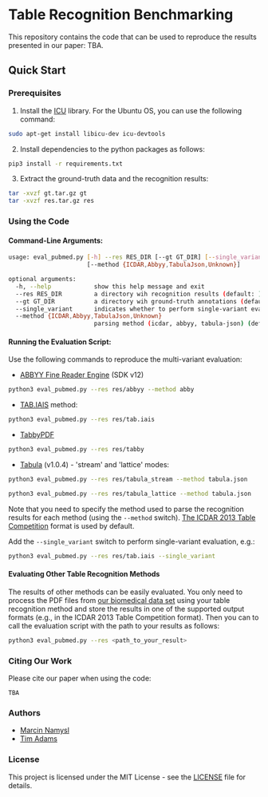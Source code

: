 # Table Recognition Benchmarking

This repository contains the code that can be used to reproduce the results presented in our paper: TBA. 

## Quick Start

### Prerequisites

1. Install the [ICU](https://icu.unicode.org/home) library. For the Ubuntu OS, you can use the following command:

```bash
sudo apt-get install libicu-dev icu-devtools
```
2. Install dependencies to the python packages as follows:

```bash
pip3 install -r requirements.txt
```

3. Extract the ground-truth data and the recognition results:

```bash
tar -xvzf gt.tar.gz gt
tar -xvzf res.tar.gz res
```

### Using the Code

#### Command-Line Arguments:
```bash
usage: eval_pubmed.py [-h] --res RES_DIR [--gt GT_DIR] [--single_variant]
                      [--method {ICDAR,Abbyy,TabulaJson,Unknown}]

optional arguments:
  -h, --help            show this help message and exit
  --res RES_DIR         a directory wih recognition results (default: )
  --gt GT_DIR           a directory wih ground-truth annotations (default: gt)
  --single_variant      indicates whether to perform single-variant evaluation (default: True)
  --method {ICDAR,Abbyy,TabulaJson,Unknown}
                        parsing method (icdar, abbyy, tabula-json) (default: icdar)
```
#### Running the Evaluation Script:

Use the following commands to reproduce the multi-variant evaluation:

* [ABBYY  Fine  Reader  Engine](https://www.abbyy.com/ocr-sdk) (SDK v12)
```bash
python3 eval_pubmed.py --res res/abbyy --method abby
```

* [TAB.IAIS](https://arxiv.org/abs/2105.11879) method:
```bash
python3 eval_pubmed.py --res res/tab.iais
```

* [TabbyPDF](https://github.com/cellsrg/tabbypdf)
```bash
python3 eval_pubmed.py --res res/tabby
```

* [Tabula](https://github.com/tabulapdf/tabula-java) (v1.0.4) - 'stream' and 'lattice' modes:
```bash
python3 eval_pubmed.py --res res/tabula_stream --method tabula.json
```

```bash
python3 eval_pubmed.py --res res/tabula_lattice --method tabula.json
```

Note that you need to specify the method used to parse the recognition results for each method (using the ```--method``` switch). [The ICDAR 2013 Table Competition](https://www.tamirhassan.com/html/competition/dataset-format.html#structure-model) format is used by default.

Add the ```--single_variant``` switch to perform single-variant evaluation, e.g.:

```bash
python3 eval_pubmed.py --res res/tab.iais --single_variant
```

#### Evaluating Other Table Recognition Methods

The results of other methods can be easily evaluated. You only need to process the PDF files from [our biomedical data set](https://zenodo.org/record/5549977#.YVxrS3uxVH6) using your table recognition method and store the results in one of the supported output formats (e.g., in the ICDAR 2013 Table Competition format). Then you can to call the evaluation script with the path to your results as follows:

```bash
python3 eval_pubmed.py --res <path_to_your_result>
```

### Citing Our Work

Please cite our paper when using the code:
```
TBA
```

### Authors

* [Marcin Namysl](https://www.researchgate.net/profile/Marcin-Namysl-2)
* [Tim Adams](https://www.researchgate.net/profile/Tim-Adams-3)

### License

This project is licensed under the MIT License - see the [LICENSE](LICENSE) file for details.
